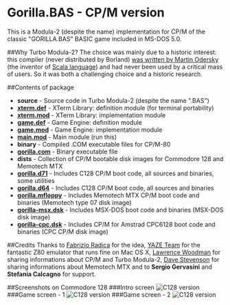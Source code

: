 # Gorilla.BAS - CP/M version

This is a Modula-2 (despite the name) implementation for CP/M of the classic "GORILLA.BAS" BASIC game included in MS-DOS 5.0.

##Why Turbo Modula-2?
The choice was mainly due to a historic interest: this compiler (never distributed by Borland) [was written by Martin Odersky](https://groups.google.com/forum/?fromgroups=#!topic/comp.lang.modula2/Ruy9g8aBmF0) (the inventor of [Scala language](http://www.scala-lang.org/)) and had never been used by a critical mass of users. So it was both a challenging choice and a historic research.

##Contents of package
- **source** - Source code in Turbo Modula-2 (despite the name ".BAS")
 - [**xterm.def**](https://github.com/sblendorio/gorilla-cpm/blob/master/source/xterm.def) - XTerm Library: definition module (for terminal portability)
 - [**xterm.mod**](https://github.com/sblendorio/gorilla-cpm/blob/master/source/xterm.mod) - XTerm Library: implementation module
 - [**game.def**](https://github.com/sblendorio/gorilla-cpm/blob/master/source/game.def) - Game Engine: definition module
 - [**game.mod**](https://github.com/sblendorio/gorilla-cpm/blob/master/source/game.mod) - Game Engine: implementation module
 - [**main.mod**](https://github.com/sblendorio/gorilla-cpm/blob/master/source/main.mod) - Main module (run this)
- **binary** - Compiled .COM executable files for CP/M-80
 - [**gorilla.com**](https://github.com/sblendorio/gorilla-cpm/blob/master/binary/gorilla.com?raw=true) - Binary executable file
- **dists** - Collection of CP/M bootable disk images for Commodore 128 and Memotech MTX
 - [**gorilla.d71**](https://github.com/sblendorio/gorilla-cpm/blob/master/dists/gorilla.d71?raw=true) - Includes C128 CP/M boot code, all sources and binaries, some utilities
 - [**gorilla.d64**](https://github.com/sblendorio/gorilla-cpm/blob/master/dists/gorilla.d64?raw=true) - Includes C128 CP/M boot code, all sources and binaries
 - [**gorilla.mfloppy**](https://github.com/sblendorio/gorilla-cpm/blob/master/dists/gorilla.mfloppy?raw=true) - Includes Memotech MTX CP/M boot code and binaries (Memotech type 07 disk image)
 - [**gorilla-msx.dsk**](https://github.com/sblendorio/gorilla-cpm/blob/master/dists/gorilla-msx.dsk?raw=true) - Includes MSX-DOS boot code and binaries (MSX-DOS disk image)
 - [**gorilla-cpc.dsk**](https://github.com/sblendorio/gorilla-cpm/blob/master/dists/gorilla-cpc.dsk?raw=true) - Includes CP/M for Amstrad CPC6128 boot code and binaries (CPC CP/M disk image)

##Credits
Thanks to [Fabrizio Radica](http://www.retroacademy.it/) for the idea, [YAZE Team](http://www.mathematik.uni-ulm.de/users/ag/yaze/) for the fantastic Z80 emulator that runs fine on Mac OS X, [Lawrence Woodman](http://techtinkering.com/2013/03/12/if-only-borland-had-stuck-with-turbo-modula-2-for-cpm/) for sharing informations about CP/M and Turbo Modula-2, [Dave Stevenson](http://www.primrosebank.net/computers/mtx/mtx512.htm) for sharing informations about Memotech MTX and to **Sergio Gervasini** and **Stefania Calcagno** for support.

##Screenshots on Commodore 128
###Intro screen
![C128 version](http://www.sblendorio.eu/images/gorilla-1.png)
###Game screen - 1
![C128 version](http://www.sblendorio.eu/images/gorilla-2.png)
###Game screen - 2
![C128 version](http://www.sblendorio.eu/images/gorilla-3.png)

